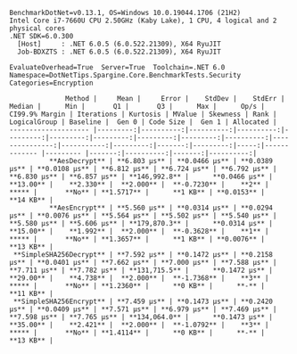 
    BenchmarkDotNet=v0.13.1, OS=Windows 10.0.19044.1706 (21H2)
    Intel Core i7-7660U CPU 2.50GHz (Kaby Lake), 1 CPU, 4 logical and 2 physical cores
    .NET SDK=6.0.300
      [Host]     : .NET 6.0.5 (6.0.522.21309), X64 RyuJIT
      Job-BDXZTS : .NET 6.0.5 (6.0.522.21309), X64 RyuJIT

    EvaluateOverhead=True  Server=True  Toolchain=.NET 6.0  
    Namespace=DotNetTips.Spargine.Core.BenchmarkTests.Security  Categories=Encryption  

                  Method |     Mean |     Error |    StdDev |    StdErr |   Median |      Min |       Q1 |       Q3 |      Max |      Op/s | CI99.9% Margin | Iterations | Kurtosis | MValue | Skewness | Rank | LogicalGroup | Baseline |  Gen 0 | Code Size |  Gen 1 | Allocated |
    -------------------- |---------:|----------:|----------:|----------:|---------:|---------:|---------:|---------:|---------:|----------:|---------------:|-----------:|---------:|-------:|---------:|-----:|------------- |--------- |-------:|----------:|-------:|----------:|
              **AesDecrypt** | **6.803 μs** | **0.0466 μs** | **0.0389 μs** | **0.0108 μs** | **6.812 μs** | **6.724 μs** | **6.792 μs** | **6.830 μs** | **6.857 μs** | **146,992.8** |      **0.0466 μs** |      **13.00** |    **2.330** |  **2.000** |  **-0.7230** |    **2** |            ***** |       **No** | **1.5717** |      **1 KB** | **0.0153** |     **14 KB** |
              **AesEncrypt** | **5.560 μs** | **0.0314 μs** | **0.0294 μs** | **0.0076 μs** | **5.564 μs** | **5.502 μs** | **5.540 μs** | **5.580 μs** | **5.606 μs** | **179,870.3** |      **0.0314 μs** |      **15.00** |    **1.992** |  **2.000** |  **-0.3628** |    **1** |            ***** |       **No** | **1.3657** |      **1 KB** | **0.0076** |     **13 KB** |
     **SimpleSHA256Decrypt** | **7.592 μs** | **0.1472 μs** | **0.2158 μs** | **0.0401 μs** | **7.662 μs** | **7.000 μs** | **7.588 μs** | **7.711 μs** | **7.782 μs** | **131,715.5** |      **0.1472 μs** |      **29.00** |    **4.738** |  **2.000** |  **-1.7368** |    **3** |            ***** |       **No** | **1.2360** |      **0 KB** |      **-** |     **11 KB** |
     **SimpleSHA256Encrypt** | **7.459 μs** | **0.1473 μs** | **0.2420 μs** | **0.0409 μs** | **7.571 μs** | **6.979 μs** | **7.469 μs** | **7.598 μs** | **7.765 μs** | **134,064.0** |      **0.1473 μs** |      **35.00** |    **2.421** |  **2.000** |  **-1.0792** |    **3** |            ***** |       **No** | **1.4114** |      **0 KB** |      **-** |     **13 KB** |
